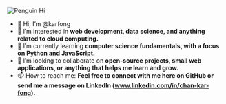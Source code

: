 ![Penguin Hi](https://giphy.com/embed/Cmr1OMJ2FN0B2)
- 👋 Hi, I’m @karfong
- 👀 I’m interested in **web development, data science, and anything related to cloud computing.**
- 🌱 I’m currently learning **computer science fundamentals, with a focus on Python and JavaScript.**
- 💞️ I’m looking to collaborate on **open-source projects, small web applications, or anything that helps me learn and grow.**
- 📫 How to reach me: **Feel free to connect with me here on GitHub or send me a message on LinkedIn (www.linkedin.com/in/chan-kar-fong).**

<!---
karfong/karfong is a ✨ special ✨ repository because its `README.md` (this file) appears on your GitHub profile.
You can click the Preview link to take a look at your changes.
--->
